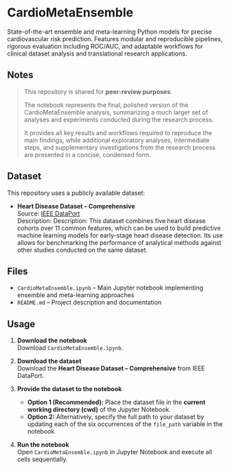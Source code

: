 # CardioMetaEnsemble
State-of-the-art ensemble and meta-learning Python models for precise cardiovascular risk prediction. Features modular and reproducible pipelines, rigorous evaluation including ROC/AUC, and adaptable workflows for clinical dataset analysis and translational research applications.

## Notes

> This repository is shared for **peer-review purposes**.
>  
> The notebook represents the final, polished version of the CardioMetaEnsemble analysis, summarizing a much larger set of analyses and experiments conducted during the research process.
> 
> It provides all key results and workflows required to reproduce the main findings, while additional exploratory analyses, intermediate steps, and supplementary investigations from the research process are presented in a concise, condensed form.

## Dataset

This repository uses a publicly available dataset:  

- **Heart Disease Dataset – Comprehensive**  
  Source: [IEEE DataPort](https://ieee-dataport.org/open-access/heart-disease-dataset-comprehensive)  
  Description: Description: This dataset combines five heart disease cohorts over 11 common features, which can be used to build predictive machine learning models for early-stage heart disease detection. Its use allows for benchmarking the performance of analytical methods against other studies conducted on the same dataset. 

## Files

- `CardioMetaEnsemble.ipynb` – Main Jupyter notebook implementing ensemble and meta-learning approaches  
- `README.md` – Project description and documentation  

## Usage

1. **Download the notebook**  
   Download `CardioMetaEnsemble.ipynb`.

2. **Download the dataset**  
   Download the **Heart Disease Dataset – Comprehensive** from IEEE DataPort.

3. **Provide the dataset to the notebook**  
   - **Option 1 (Recommended):** Place the dataset file in the **current working directory (cwd)** of the Jupyter Notebook.  
   - **Option 2:** Alternatively, specify the full path to your dataset by updating each of the six occurrences of the `file_path` variable in the notebook

4. **Run the notebook**  
   Open `CardioMetaEnsemble.ipynb` in Jupyter Notebook and execute all cells sequentially.

